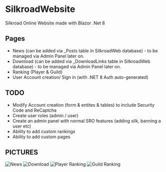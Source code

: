 # SilkroadWebsite

Silkroad Online Website made with Blazor .Net 8

<h2>Pages</h2>

* News (can be added via _Posts table in SilkroadWeb database) - to be managed via Admin Panel later on.
* Download (can be added via _DownloadLinks table in SilkroadWeb database) - to be managed via Admin Panel later on.
* Ranking (Player & Guild)
* User Account creation/ Sign in (with .NET 8 Auth auto-generated)

<h2>TODO</h2>

* Modify Account creation (form & entites & tables) to include Security Code and ReCaptcha
* Create user roles (admin / user)
* Create an admin panel with normal SRO features (adding silk, banning a user etc)
* Ability to add custom rankings
* Ability to add custom pages

<h2>PICTURES</h2>

![News](https://i.imgur.com/WLezJPv.png)
![Download](https://i.imgur.com/5goRyzF.png)
![Player Ranking](https://i.imgur.com/Sms4NcN.png)
![Guild Ranking](https://i.imgur.com/TClmSTq.png)

